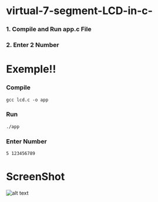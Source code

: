 # virtual-7-segment-LCD-in-c-

### 1. Compile and Run app.c File
### 2. Enter 2 Number <Size> <NumberShow> 



# Exemple!!
### Compile
<code>gcc lcd.c -o app </code>
### Run
<code>./app</code>
### Enter Number
<code>5 123456789</code>


# ScreenShot

![alt text](https://raw.githubusercontent.com/mooncodezz/virtual-7-segment-LCD-in-c-/main/screenshot.png)
